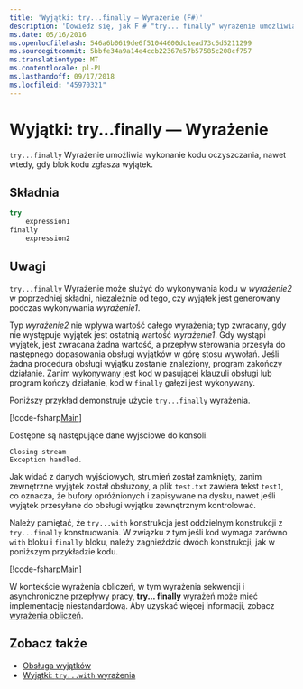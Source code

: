 ```yaml
---
title: 'Wyjątki: try...finally — Wyrażenie (F#)'
description: 'Dowiedz się, jak F # "try... finally" wyrażenie umożliwia wykonanie kodu oczyszczania, nawet wtedy, gdy blok kodu zgłasza wyjątek.'
ms.date: 05/16/2016
ms.openlocfilehash: 546a6b0619de6f51044600dc1ead73c6d5211299
ms.sourcegitcommit: 5bbfe34a9a14e4ccb22367e57b57585c208cf757
ms.translationtype: MT
ms.contentlocale: pl-PL
ms.lasthandoff: 09/17/2018
ms.locfileid: "45970321"
---
```

# <a name="exceptions-the-tryfinally-expression"></a>Wyjątki: try...finally — Wyrażenie

`try...finally` Wyrażenie umożliwia wykonanie kodu oczyszczania, nawet wtedy, gdy blok kodu zgłasza wyjątek.

## <a name="syntax"></a>Składnia

```fsharp
try
    expression1
finally
    expression2
```

## <a name="remarks"></a>Uwagi

`try...finally` Wyrażenie może służyć do wykonywania kodu w *wyrażenie2* w poprzedniej składni, niezależnie od tego, czy wyjątek jest generowany podczas wykonywania *wyrażenie1*.

Typ *wyrażenie2* nie wpływa wartość całego wyrażenia; typ zwracany, gdy nie występuje wyjątek jest ostatnią wartość *wyrażenie1*. Gdy wystąpi wyjątek, jest zwracana żadna wartość, a przepływ sterowania przesyła do następnego dopasowania obsługi wyjątków w górę stosu wywołań. Jeśli żadna procedura obsługi wyjątku zostanie znaleziony, program zakończy działanie. Zanim wykonywany jest kod w pasującej klauzuli obsługi lub program kończy działanie, kod w `finally` gałęzi jest wykonywany.

Poniższy przykład demonstruje użycie `try...finally` wyrażenia.

[!code-fsharp[Main](../../../../samples/snippets/fsharp/lang-ref-2/snippet5701.fs)]

Dostępne są następujące dane wyjściowe do konsoli.

```
Closing stream
Exception handled.
```

Jak widać z danych wyjściowych, strumień został zamknięty, zanim zewnętrzne wyjątek został obsłużony, a plik `test.txt` zawiera tekst `test1`, co oznacza, że bufory opróżnionych i zapisywane na dysku, nawet jeśli wyjątek przesyłane do obsługi wyjątku zewnętrznym kontrolować.

Należy pamiętać, że `try...with` konstrukcja jest oddzielnym konstrukcji z `try...finally` konstruowania. W związku z tym jeśli kod wymaga zarówno `with` bloku i `finally` bloku, należy zagnieździć dwóch konstrukcji, jak w poniższym przykładzie kodu.

[!code-fsharp[Main](../../../../samples/snippets/fsharp/lang-ref-2/snippet5702.fs)]

W kontekście wyrażenia obliczeń, w tym wyrażenia sekwencji i asynchroniczne przepływy pracy, **try... finally** wyrażeń może mieć implementację niestandardową. Aby uzyskać więcej informacji, zobacz [wyrażenia obliczeń](../computation-expressions.md).

## <a name="see-also"></a>Zobacz także

- [Obsługa wyjątków](index.md)
- [Wyjątki: `try...with` wyrażenia](the-try-with-expression.md)

